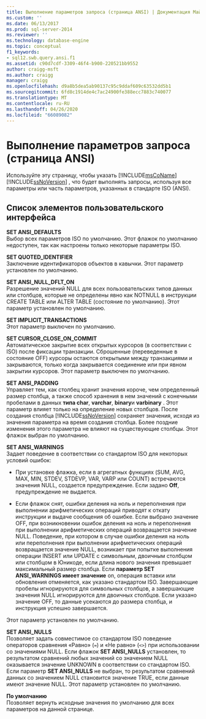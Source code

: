 ```yaml
---
title: Выполнение параметров запроса (страница ANSI) | Документация Майкрософт
ms.custom: ''
ms.date: 06/13/2017
ms.prod: sql-server-2014
ms.reviewer: ''
ms.technology: database-engine
ms.topic: conceptual
f1_keywords:
- sql12.swb.query.ansi.f1
ms.assetid: c90d7cdf-3309-46f4-b900-220521bb9552
author: craigg-msft
ms.author: craigg
manager: craigg
ms.openlocfilehash: d9a8b5dea5ab90137c95c9ddaf609c63532dd5b1
ms.sourcegitcommit: 6fd8c1914de4c7ac24900fe388ecc7883c740077
ms.translationtype: MT
ms.contentlocale: ru-RU
ms.lasthandoff: 04/26/2020
ms.locfileid: "66089082"
---
```

# <a name="query-options-execution-ansi-page"></a>Выполнение параметров запроса (страница ANSI)
  Используйте эту страницу, чтобы указать [!INCLUDE[msCoName](../includes/msconame-md.md)] [!INCLUDE[ssNoVersion](../includes/ssnoversion-md.md)] , что будет выполнять запросы, используя все параметры или часть параметров, указанных в стандарте ISO (ANSI).  
  
## <a name="uielement-list"></a>Список элементов пользовательского интерфейса  
 **SET ANSI_DEFAULTS**  
 Выбор всех параметров ISO по умолчанию. Этот флажок по умолчанию недоступен, так как настроены только некоторые параметры ISO.  
  
 **SET QUOTED_IDENTIFIER**  
 Заключение идентификаторов объектов в кавычки. Этот параметр установлен по умолчанию.  
  
 **SET ANSI_NULL_DFLT_ON**  
 Разрешение значений NULL для всех пользовательских типов данных или столбцов, которые не определены явно как NOTNULL в инструкции CREATE TABLE или ALTER TABLE (состояние по умолчанию). Этот параметр установлен по умолчанию.  
  
 **SET IMPLICIT_TRANSACTIONS**  
 Этот параметр выключен по умолчанию.  
  
 **SET CURSOR_CLOSE_ON_COMMIT**  
 Автоматическое закрытие всех открытых курсоров (в соответствии с ISO) после фиксации транзакции. Сброшенные (переведенные в состояние OFF) курсоры остаются открытыми между транзакциями и закрываются, только когда закрывается соединение или при явном закрытии курсоров. Этот параметр выключен по умолчанию.  
  
 **SET ANSI_PADDING**  
 Управляет тем, как столбец хранит значения короче, чем определенный размер столбца, а также способ хранения в нем значений с конечными пробелами в данных **типа char**, **varchar**, **binary**и **varbinary** . Этот параметр влияет только на определение новых столбцов. После создания столбца [!INCLUDE[ssNoVersion](../includes/ssnoversion-md.md)] сохраняет значения, исходя из значения параметра на время создания столбца. Более поздние изменения этого параметра не влияют на существующие столбцы. Этот флажок выбран по умолчанию.  
  
 **SET ANSI_WARNINGS**  
 Задает поведение в соответствии со стандартом ISO для некоторых условий ошибок:  
  
-   При установке флажка, если в агрегатных функциях (SUM, AVG, MAX, MIN, STDEV, STDEVP, VAR, VARP или COUNT) встречаются значения NULL, создается предупреждение. Если задано **Off**, предупреждение не выдается.  
  
-   Если флажок снят, ошибки деления на ноль и переполнения при выполнении арифметических операций приводят к откату инструкции и выдаче сообщения об ошибке. Если выбрано значение OFF, при возникновении ошибок деления на ноль и переполнения при выполнении арифметических операций возвращается значение NULL. Поведение, при котором в случае ошибки деления на ноль или переполнения при выполнении арифметических операций возвращается значение NULL, возникает при попытке выполнения операции INSERT или UPDATE с символьным, двоичным столбцом или столбцом в Юникоде, если длина нового значения превышает максимальный размер столбца. Если **параметр SET ANSI_WARNINGS имеет значение** on, операция вставки или обновления отменяется, как указано стандартом ISO. Завершающие пробелы игнорируются для символьных столбцов, а завершающие значения NULL игнорируются для двоичных столбцов. Если указано значение OFF, то данные усекаются до размера столбца, и инструкция успешно завершается.  
  
 Этот параметр установлен по умолчанию.  
  
 **SET ANSI_NULLS**  
 Позволяет задать совместимое со стандартом ISO поведение операторов сравнения «Равно» (`=`) и «Не равно» (`<>`) при использовании со значениями NULL. Если флажок **SET ANSI_NULLS** установлен, то результатом сравнений любых значений со значением NULL оказывается значение UNKNOWN в соответствии со стандартом ISO. Если параметр **SET ANSI_NULLS** не выбран, то результатом сравнений данных со значением NULL становится значение TRUE, если данные имеют значение NULL. Этот параметр установлен по умолчанию.  
  
 **По умолчанию**  
 Позволяет вернуть исходные значения по умолчанию для всех параметров на данной странице.  
  
  
